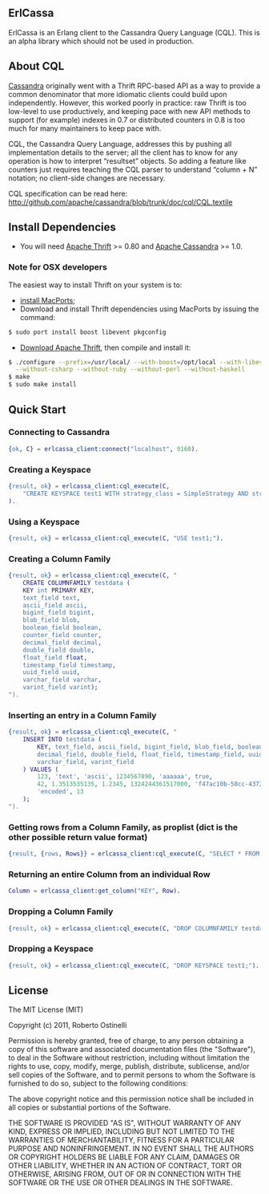 ## ErlCassa

ErlCassa is an Erlang client to the Cassandra Query Language (CQL). This is an alpha library which should not be used in production.

## About CQL

[Cassandra](http://cassandra.apache.org/) originally went with a Thrift RPC-based API as a way to provide a common denominator that more idiomatic clients could build upon independently. However, this worked poorly in practice: raw Thrift is too low-level to use productively, and keeping pace with new API methods to support (for example) indexes in 0.7 or distributed counters in 0.8 is too much for many maintainers to keep pace with.

CQL, the Cassandra Query Language, addresses this by pushing all implementation details to the server; all the client has to know for any operation is how to interpret “resultset” objects. So adding a feature like counters just requires teaching the CQL parser to understand “column + N” notation; no client-side changes are necessary.

CQL specification can be read here: http://github.com/apache/cassandra/blob/trunk/doc/cql/CQL.textile

## Install Dependencies

* You will need [Apache Thrift](http://thrift.apache.org/download/) >= 0.80 and [Apache Cassandra](http://cassandra.apache.org/) >= 1.0.

### Note for OSX developers

The easiest way to install Thrift on your system is to:

* [install MacPorts](http://www.macports.org/install.php);
* Download and install Thrift dependencies using MacPorts by issuing the command:

```bash
$ sudo port install boost libevent pkgconfig
```

* [Download Apache Thrift](http://thrift.apache.org/download/), then compile and install it:

```bash
$ ./configure --prefix=/usr/local/ --with-boost=/opt/local --with-libevent=/opt/local \
  --without-csharp --without-ruby --without-perl --without-haskell
$ make
$ sudo make install
```

## Quick Start

### Connecting to Cassandra

```erlang
{ok, C} = erlcassa_client:connect("localhost", 9160).
```

### Creating a Keyspace

```erlang
{result, ok} = erlcassa_client:cql_execute(C,
    "CREATE KEYSPACE test1 WITH strategy_class = SimpleStrategy AND strategy_options:replication_factor = 1;"
).
```

### Using a Keyspace

```erlang
{result, ok} = erlcassa_client:cql_execute(C, "USE test1;").
```

### Creating a Column Family

```erlang
{result, ok} = erlcassa_client:cql_execute(C, "
	CREATE COLUMNFAMILY testdata (
	KEY int PRIMARY KEY,
	text_field text,
	ascii_field ascii,
	bigint_field bigint,
	blob_field blob,
	boolean_field boolean,
	counter_field counter,
	decimal_field decimal,
	double_field double,
	float_field float,
	timestamp_field timestamp,
	uuid_field uuid,
	varchar_field varchar,
	varint_field varint);
").
```

### Inserting an entry in a Column Family

```erlang
{result, ok} = erlcassa_client:cql_execute(C, "
	INSERT INTO testdata (
		KEY, text_field, ascii_field, bigint_field, blob_field, boolean_field,
		decimal_field, double_field, float_field, timestamp_field, uuid_field,
		varchar_field, varint_field
	) VALUES (
		123, 'text', 'ascii', 1234567890, 'aaaaaa', true,
		42, 1.3513535135, 1.2345, 1324244361517000, 'f47ac10b-58cc-4372-a567-0e02b2c3d479',
		'encoded', 13
	);
").
```

### Getting rows from a Column Family, as proplist (dict is the other possible return value format)

```erlang
{result, {rows, Rows}} = erlcassa_client:cql_execute(C, "SELECT * FROM testdata", proplist).
```

### Returning an entire Column from an individual Row

```erlang
Column = erlcassa_client:get_column("KEY", Row).
```

### Dropping a Column Family

```erlang
{result, ok} = erlcassa_client:cql_execute(C, "DROP COLUMNFAMILY testdata;").
```

### Dropping a Keyspace

```erlang
{result, ok} = erlcassa_client:cql_execute(C, "DROP KEYSPACE test1;").
```

## License

The MIT License (MIT)

Copyright (c) 2011, Roberto Ostinelli

Permission is hereby granted, free of charge, to any person obtaining a copy of this software and
associated documentation files (the "Software"), to deal in the Software without restriction, including
without limitation the rights to use, copy, modify, merge, publish, distribute, sublicense, and/or sell
copies of the Software, and to permit persons to whom the Software is furnished to do so, subject to the
following conditions:

The above copyright notice and this permission notice shall be included in all copies or substantial
portions of the Software.

THE SOFTWARE IS PROVIDED "AS IS", WITHOUT WARRANTY OF ANY KIND, EXPRESS OR IMPLIED, INCLUDING BUT NOT
LIMITED TO THE WARRANTIES OF MERCHANTABILITY, FITNESS FOR A PARTICULAR PURPOSE AND NONINFRINGEMENT. IN NO
EVENT SHALL THE AUTHORS OR COPYRIGHT HOLDERS BE LIABLE FOR ANY CLAIM, DAMAGES OR OTHER LIABILITY, WHETHER
IN AN ACTION OF CONTRACT, TORT OR OTHERWISE, ARISING FROM, OUT OF OR IN CONNECTION WITH THE SOFTWARE OR
THE USE OR OTHER DEALINGS IN THE SOFTWARE.